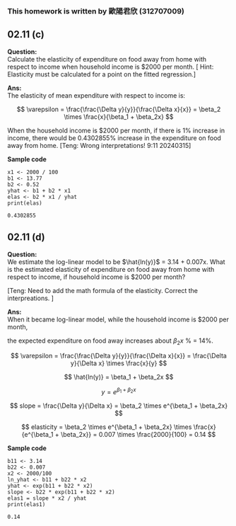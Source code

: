 ### This homework is written by 歐陽君欣 (312707009)
## 02.11 (c)
**Question:**\
Calculate the elasticity of expenditure on food away from home with respect to income when household income is $2000 per month. [ Hint: Elasticity must be calculated for a point on the fitted regression.]

**Ans:**\
The elasticity of mean expenditure with respect to income is:

$$ \varepsilon = \frac{\frac{\Delta y}{y}}{\frac{\Delta x}{x}} = \beta_2 \times \frac{x}{\beta_1 + \beta_2x} $$

When the household income is $2000 per month, if there is 1% increase in income, there would be 0.4302855% increase in the expenditure on food away from home. [Teng: Wrong interpretations! 9:11 20240315]

**Sample code**
```
x1 <- 2000 / 100
b1 <- 13.77
b2 <- 0.52
yhat <- b1 + b2 * x1
elas <- b2 * x1 / yhat
print(elas)
```
```
0.4302855
```
## 02.11 (d)
**Question:**\
We estimate the log-linear model to be $\hat{ln(y)}$ = 3.14 + 0.007x. What is the estimated elasticity of expenditure on food away from home with respect to income, if household income is $2000 per month?

[Teng: Need to add the math formula of the elasticity. Correct the interpreations. ]

**Ans:**\
When it became log-linear model, while the household income is $2000 per month,

the expected expenditure on food away increases about ${\beta_2 x}$ % = 14%.

$$ \varepsilon = \frac{\frac{\Delta y}{y}}{\frac{\Delta x}{x}} = \frac{\Delta y}{\Delta x} \times \frac{x}{y} $$

$$ \hat{ln(y)} = \beta_1 + \beta_2x $$

$$ y = e^{ \beta_1 + \beta_2x} $$

$$ slope = \frac{\Delta y}{\Delta x} = \beta_2 \times e^{\beta_1 + \beta_2x} $$

$$ elasticity = \beta_2 \times e^{\beta_1 + \beta_2x} \times \frac{x}{e^{\beta_1 + \beta_2x}} = 0.007 \times \frac{2000}{100} = 0.14 $$




**Sample code**
```
b11 <- 3.14
b22 <- 0.007
x2 <- 2000/100
ln_yhat <- b11 + b22 * x2
yhat <- exp(b11 + b22 * x2)
slope <- b22 * exp(b11 + b22 * x2)
elas1 = slope * x2 / yhat
print(elas1)
```
```
0.14
```
